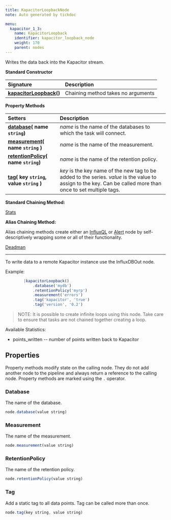 ```yaml
---
title: KapacitorLoopbackNode
note: Auto generated by tickdoc

menu:
  kapacitor_1_3:
    name: KapacitorLoopback
    identifier: kapacitor_loopback_node
    weight: 170
    parent: nodes
---
```


Writes the data back into the Kapacitor stream.

**Standard Constructor**

| Signature |  Description |
|:----------|:--|
| **[kapacitorLoopback](#example)()** | Chaining method takes no arguments   |

**Property Methods**

| Setters | Description |
|:-----------|:---|
| **[database](#database)( name `string`)** | _name_ is the name of the databases to which the task will connect. |
| **[measurement](#measurement)( name `string` )** | _name_ is the name of the measurement. |
| **[retentionPolicy](#retentionpolicy)( name `string`)** | _name_ is the name of the retention policy. |
| **[tag](#tag)( key `string`, value `string` )** | _key_ is the key name of the new tag to be added to the series.  _value_ is the value to assign to the key.  Can be called more than once to set multiple tags. |

**Standard Chaining Method:**

[Stats](/kapacitor/v1.3/nodes/stats_node/)

**Alias Chaining Method:**

Alias chaining methods create either an [InfluxQL](/kapacitor/v1.3/nodes/influx_q_l_node/) or [Alert](/kapacitor/v1.3/nodes/alert_node/) node by self-descriptively wrapping some or all of their functionality.  

  [Deadman](/kapacitor/v1.3/nodes/alert_node/#deadman)

<hr/>

To write data to a remote Kapacitor instance use the InfluxDBOut node.
<a id="example"></a>

Example:


```javascript
        |kapacitorLoopback()
            .database('mydb')
            .retentionPolicy('myrp')
            .measurement('errors')
            .tag('kapacitor', 'true')
            .tag('version', '0.2')
```


> NOTE: It is possible to create infinite loops using this node.
> Take care to ensure that tasks are not chained together creating a loop.

Available Statistics:

* points_written -- number of points written back to Kapacitor


<!--
Index
-----

### Properties

-	[Database](/kapacitor/v1.3/nodes/kapacitor_loopback_node/#database)
-	[Measurement](/kapacitor/v1.3/nodes/kapacitor_loopback_node/#measurement)
-	[RetentionPolicy](/kapacitor/v1.3/nodes/kapacitor_loopback_node/#retentionpolicy)
-	[Tag](/kapacitor/v1.3/nodes/kapacitor_loopback_node/#tag)

### Chaining Methods

-	[Deadman](/kapacitor/v1.3/nodes/kapacitor_loopback_node/#deadman)
-	[Stats](/kapacitor/v1.3/nodes/kapacitor_loopback_node/#stats)
-->


Properties
----------

Property methods modify state on the calling node.
They do not add another node to the pipeline and always return a reference to the calling node.
Property methods are marked using the `.` operator.


### Database

The name of the database.


```javascript
node.database(value string)
```


### Measurement

The name of the measurement.


```javascript
node.measurement(value string)
```


### RetentionPolicy

The name of the retention policy.


```javascript
node.retentionPolicy(value string)
```


### Tag

Add a static tag to all data points.
Tag can be called more than once.



```javascript
node.tag(key string, value string)
```

<!--
Chaining Methods
----------------

Chaining methods create a new node in the pipeline as a child of the calling node.
They do not modify the calling node.
Chaining methods are marked using the `|` operator.


### Deadman

Helper function for creating an alert on low throughput, a.k.a. deadman&#39;s switch.

- Threshold -- trigger alert if throughput drops below threshold in points/interval.
- Interval -- how often to check the throughput.
- Expressions -- optional list of expressions to also evaluate. Useful for time of day alerting.

Example:


```javascript
    var data = stream
        |from()...
    // Trigger critical alert if the throughput drops below 100 points per 10s and checked every 10s.
    data
        |deadman(100.0, 10s)
    //Do normal processing of data
    data...
```

The above is equivalent to this
Example:


```javascript
    var data = stream
        |from()...
    // Trigger critical alert if the throughput drops below 100 points per 10s and checked every 10s.
    data
        |stats(10s)
            .align()
        |derivative('emitted')
            .unit(10s)
            .nonNegative()
        |alert()
            .id('node \'stream0\' in task \'{{ .TaskName }}\'')
            .message('{{ .ID }} is {{ if eq .Level "OK" }}alive{{ else }}dead{{ end }}: {{ index .Fields "emitted" | printf "%0.3f" }} points/10s.')
            .crit(lambda: "emitted" <= 100.0)
    //Do normal processing of data
    data...
```

The `id` and `message` alert properties can be configured globally via the &#39;deadman&#39; configuration section.

Since the [AlertNode](/kapacitor/v1.3/nodes/alert_node/) is the last piece it can be further modified as usual.
Example:


```javascript
    var data = stream
        |from()...
    // Trigger critical alert if the throughput drops below 100 points per 10s and checked every 10s.
    data
        |deadman(100.0, 10s)
            .slack()
            .channel('#dead_tasks')
    //Do normal processing of data
    data...
```

You can specify additional lambda expressions to further constrain when the deadman&#39;s switch is triggered.
Example:


```javascript
    var data = stream
        |from()...
    // Trigger critical alert if the throughput drops below 100 points per 10s and checked every 10s.
    // Only trigger the alert if the time of day is between 8am-5pm.
    data
        |deadman(100.0, 10s, lambda: hour("time") >= 8 AND hour("time") <= 17)
    //Do normal processing of data
    data...
```



```javascript
node|deadman(threshold float64, interval time.Duration, expr ...ast.LambdaNode)
```

Returns: [AlertNode](/kapacitor/v1.3/nodes/alert_node/)


### Stats

Create a new stream of data that contains the internal statistics of the node.
The interval represents how often to emit the statistics based on real time.
This means the interval time is independent of the times of the data points the source node is receiving.


```javascript
node|stats(interval time.Duration)
```

Returns: [StatsNode](/kapacitor/v1.3/nodes/stats_node/)
-->
